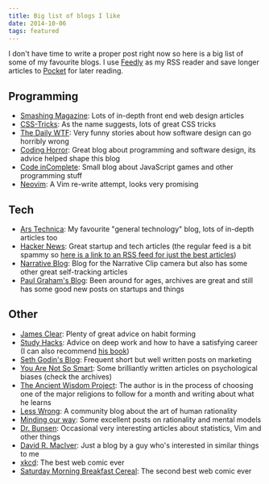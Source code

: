 ```yaml
---
title: Big list of blogs I like
date: 2014-10-06
tags: featured
---
```


I don't have time to write a proper post right now so here is a big list of some of my favourite blogs. I use [Feedly](http://feedly.com/) as my RSS reader and save longer articles to [Pocket](http://getpocket.com/) for later reading. 

<!--more-->

## Programming

- [Smashing Magazine](http://www.smashingmagazine.com/): Lots of in-depth front end web design articles 
- [CSS-Tricks](http://css-tricks.com/): As the name suggests, lots of great CSS tricks 
- [The Daily WTF](http://thedailywtf.com/): Very funny stories about how software design can go horribly wrong 
- [Coding Horror](http://blog.codinghorror.com/): Great blog about programming and software design, its advice helped shape this blog 
- [Code inComplete](http://codeincomplete.com/): Small blog about JavaScript games and other programming stuff 
- [Neovim](http://neovim.org/): A Vim re-write attempt, looks very promising

## Tech

- [Ars Technica](http://arstechnica.com/): My favourite "general technology" blog, lots of in-depth articles too 
- [Hacker News](https://news.ycombinator.com/best): Great startup and tech articles (the regular feed is a bit spammy so [here is a link to an RSS feed for just the best articles](http://hnbest.herokuapp.com/rss))
- [Narrative Blog](http://blog.getnarrative.com/): Blog for the Narrative Clip camera but also has some other great self-tracking articles 
- [Paul Graham's Blog](http://paulgraham.com/): Been around for ages, archives are great and still has some good new posts on startups and things

## Other

- [James Clear](http://jamesclear.com/): Plenty of great advice on habit forming 
- [Study Hacks](http://calnewport.com/blog/): Advice on deep work and how to have a satisfying career (I can also recommend [his book](http://www.amazon.co.uk/Good-They-Cant-Ignore-You-ebook/dp/B00FOVTOMA)) 
- [Seth Godin's Blog](http://sethgodin.typepad.com/): Frequent short but well written posts on marketing 
- [You Are Not So Smart](http://youarenotsosmart.com/): Some brilliantly written articles on psychological biases (check the archives) 
- [The Ancient Wisdom Project](http://theancientwisdomproject.com/): The author is in the process of choosing one of the major religions to follow for a month and writing about what he learns
- [Less Wrong](http://lesswrong.com/): A community blog about the art of human rationality
- [Minding our way](http://mindingourway.com/): Some excellent posts on rationality and mental models
- [Dr. Bunsen](http://www.drbunsen.org/): Occasional very interesting articles about statistics, Vim and other things 
- [David R. MacIver](http://www.drmaciver.com/): Just a blog by a guy who's interested in similar things to me
- [xkcd](http://xkcd.com/): The best web comic ever
- [Saturday Morning Breakfast Cereal](http://www.smbc-comics.com/): The second best web comic ever
